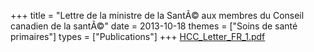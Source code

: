 +++
title = "Lettre de la ministre de la SantÃ© aux membres du Conseil canadien de la santÃ©"
date = 2013-10-18
themes = ["Soins de santé primaires"]
types = ["Publications"]
+++
[HCC_Letter_FR_1.pdf](/files/HCC_Letter_FR_1.pdf)

